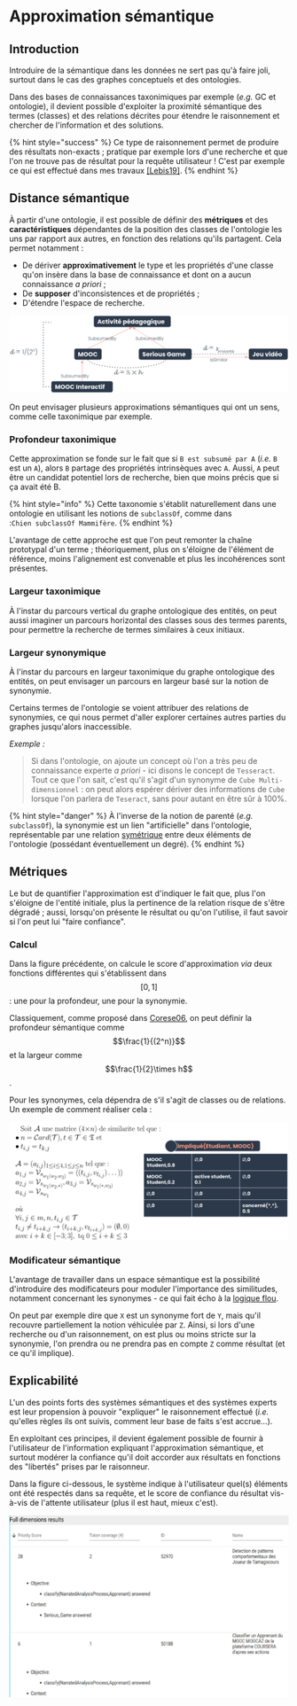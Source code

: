 # Approximation sémantique

## Introduction

Introduire de la sémantique dans les données ne sert pas qu'à faire joli, surtout dans le cas des graphes conceptuels et des ontologies.

Dans des bases de connaissances taxonimiques par exemple (*e.g.* GC et ontologie), il devient possible d'exploiter la proximité sémantique des termes (classes) et des relations décrites pour étendre le raisonnement et chercher de l'information et des solutions.

{% hint style="success" %}
Ce type de raisonnement permet de produire des résultats non-exacts ; pratique par exemple lors d'une recherche et que l'on ne trouve pas de résultat pour la requête utilisateur ! C'est par exemple ce qui est effectué dans mes travaux [[Lebis19]](../REF.md/#lebis19).
{% endhint %}

## Distance sémantique

À partir d'une ontologie, il est possible de définir des **métriques** et des **caractéristiques** dépendantes de la position des classes de l'ontologie les uns par rapport aux autres, en fonction des relations qu'ils partagent. Cela permet notamment :

* De dériver **approximativement** le type et les propriétés d'une classe qu'on insère dans la base de connaissance et dont on a aucun connaissance *a priori* ;
* De **supposer** d'inconsistences et de propriétés ;
* D'étendre l'espace de recherche.

![Illustration d'une approximation sémantique basée sur la taxonomie, [Lebis19].](assets/approx_sem_by_distance.png)

On peut envisager plusieurs approximations sémantiques qui ont un sens, comme celle taxonimique par exemple.

### Profondeur taxonimique

Cette approximation se fonde sur le fait que si `B est subsumé par A` (*i.e.* `B` est un `A`), alors `B` partage des propriétés intrinsèques avec `A`. Aussi, `A` peut être un candidat potentiel lors de recherche, bien que moins précis que si ça avait été B.

{% hint style="info" %}
Cette taxonomie s'établit naturellement dans une ontologie en utilisant les notions de `subclassOf`,  comme dans :`Chien subclassOf Mammifère`.
{% endhint %}

L'avantage de cette approche est que l'on peut remonter la chaîne prototypal d'un terme ; théoriquement, plus on s'éloigne de l'élément de référence, moins l'alignement est convenable et plus les incohérences sont présentes.

### Largeur taxonimique

À l'instar du parcours vertical du graphe ontologique des entités, on peut aussi imaginer un parcours horizontal des classes sous des termes parents, pour permettre la recherche de termes similaires à ceux initiaux.

### Largeur synonymique

À l'instar du parcours en largeur taxonimique du graphe ontologique des entités, on peut envisager un parcours en largeur basé sur la notion de synonymie.

Certains termes de l'ontologie se voient attribuer des relations de synonymies, ce qui nous permet d'aller explorer certaines autres parties du graphes jusqu'alors inaccessible.

*Exemple :*
> Si dans l'ontologie, on ajoute un concept où l'on a très peu de connaissance experte *a priori* - ici disons le concept de `Tesseract`. Tout ce que l'on sait, c'est qu'il s'agit d'un synonyme de `Cube Multi-dimensionnel` : on peut alors espérer dériver des informations de `Cube` lorsque l'on parlera de `Teseract`, sans pour autant en être sûr à 100%.

{% hint style="danger" %}
À l'inverse de la notion de parenté (*e.g.* `subclassOf`), la synonymie est un lien "artificielle" dans l'ontologie, représentable par une relation [symétrique](../ke/owl.md/#symetrique) entre deux éléments de l'ontologie (possédant éventuellement un degré).
{% endhint %}

## Métriques

Le but de quantifier l'approximation est d'indiquer le fait que, plus l'on s'éloigne de l'entité initiale, plus la pertinence de la relation risque de s'être dégradé ; aussi, lorsqu'on présente le résultat ou qu'on l'utilise, il faut savoir si l'on peut lui "faire confiance".

### Calcul

Dans la figure précédente, on calcule le score d'approximation *via* deux fonctions différentes qui s'établissent dans $$[0,1]$$ : une pour la profondeur, une pour la synonymie.

Classiquement, comme proposé dans [Corese06](../REF.md/#corese06), on peut définir la profondeur sémantique comme $$\frac{1}{(2^n)}$$ et la largeur comme $$\frac{1}{2}\times h$$. 

Pour les synonymes, cela dépendra de s'il s'agit de classes ou de relations. Un exemple de comment réaliser cela :

![Exemple de calcul de score d'approximation pour les relations d'une ontologie [Lebis19].](assets/approx_sem_score_rel.png)

### Modificateur sémantique

L'avantage de travailler dans un espace sémantique est la possibilité d'introduire des modificateurs pour moduler l'importance des similitudes, notamment concernant les synonymes - ce qui fait écho à la [logique flou](../ke/fzl.md).

On peut par exemple dire que `X` est un synonyme fort de `Y`, mais qu'il recouvre partiellement la notion véhiculée par `Z`. Ainsi, si lors d'une recherche ou d'un raisonnement, on est plus ou moins stricte sur la synonymie, l'on prendra ou ne prendra pas en compte `Z` comme résultat (et ce qu'il implique).

## Explicabilité

L'un des points forts des systèmes sémantiques et des systèmes experts est leur propension à pouvoir "expliquer" le raisonnement effectué (*i.e.* qu'elles règles ils ont suivis, comment leur base de faits s'est accrue...).

En exploitant ces principes, il devient également possible de fournir à l'utilisateur de l'information expliquant l'approximation sémantique, et surtout modérer la confiance qu'il doit accorder aux résultats en fonctions des "libertés" prises par le raisonneur.

Dans la figure ci-dessous, le système indique à l'utilisateur quel(s) éléments ont été respectés dans sa requête, et le score de confiance du résultat vis-à-vis de l'attente utilisateur (plus il est haut, mieux c'est).

![Capture d'écran de résultat d'une recherche basée sur l'approximation sémantique [Lebis19].](assets/approx_sem_coverage.png)
